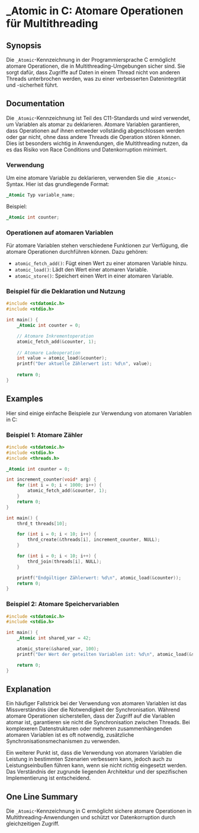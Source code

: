 <!--
Meta Description: # _Atomic in C: Atomare Operationen für Multithreading ## Synopsis Die `_Atomic`-Kennzeichnung in der Programmiersprache C ermöglicht atomare Operatio...
Meta Keywords: die, atomare, int, _atomic, ist
-->

# _Atomic in C: Atomare Operationen für Multithreading

## Synopsis
Die `_Atomic`-Kennzeichnung in der Programmiersprache C ermöglicht atomare Operationen, die in Multithreading-Umgebungen sicher sind. Sie sorgt dafür, dass Zugriffe auf Daten in einem Thread nicht von anderen Threads unterbrochen werden, was zu einer verbesserten Datenintegrität und -sicherheit führt.

## Documentation
Die `_Atomic`-Kennzeichnung ist Teil des C11-Standards und wird verwendet, um Variablen als atomar zu deklarieren. Atomare Variablen garantieren, dass Operationen auf ihnen entweder vollständig abgeschlossen werden oder gar nicht, ohne dass andere Threads die Operation stören können. Dies ist besonders wichtig in Anwendungen, die Multithreading nutzen, da es das Risiko von Race Conditions und Datenkorruption minimiert.

### Verwendung
Um eine atomare Variable zu deklarieren, verwenden Sie die `_Atomic`-Syntax. Hier ist das grundlegende Format:

```c
_Atomic Typ variable_name;
```

Beispiel:
```c
_Atomic int counter;
```

### Operationen auf atomaren Variablen
Für atomare Variablen stehen verschiedene Funktionen zur Verfügung, die atomare Operationen durchführen können. Dazu gehören:
- `atomic_fetch_add()`: Fügt einen Wert zu einer atomaren Variable hinzu.
- `atomic_load()`: Lädt den Wert einer atomaren Variable.
- `atomic_store()`: Speichert einen Wert in einer atomaren Variable.

### Beispiel für die Deklaration und Nutzung
```c
#include <stdatomic.h>
#include <stdio.h>

int main() {
    _Atomic int counter = 0;

    // Atomare Inkrementoperation
    atomic_fetch_add(&counter, 1);
    
    // Atomare Ladeoperation
    int value = atomic_load(&counter);
    printf("Der aktuelle Zählerwert ist: %d\n", value);
    
    return 0;
}
```

## Examples
Hier sind einige einfache Beispiele zur Verwendung von atomaren Variablen in C:

### Beispiel 1: Atomare Zähler
```c
#include <stdatomic.h>
#include <stdio.h>
#include <threads.h>

_Atomic int counter = 0;

int increment_counter(void* arg) {
    for (int i = 0; i < 1000; i++) {
        atomic_fetch_add(&counter, 1);
    }
    return 0;
}

int main() {
    thrd_t threads[10];

    for (int i = 0; i < 10; i++) {
        thrd_create(&threads[i], increment_counter, NULL);
    }

    for (int i = 0; i < 10; i++) {
        thrd_join(threads[i], NULL);
    }

    printf("Endgültiger Zählerwert: %d\n", atomic_load(&counter));
    return 0;
}
```

### Beispiel 2: Atomare Speichervariablen
```c
#include <stdatomic.h>
#include <stdio.h>

int main() {
    _Atomic int shared_var = 42;

    atomic_store(&shared_var, 100);
    printf("Der Wert der geteilten Variablen ist: %d\n", atomic_load(&shared_var));

    return 0;
}
```

## Explanation
Ein häufiger Fallstrick bei der Verwendung von atomaren Variablen ist das Missverständnis über die Notwendigkeit der Synchronisation. Während atomare Operationen sicherstellen, dass der Zugriff auf die Variablen atomar ist, garantieren sie nicht die Synchronisation zwischen Threads. Bei komplexeren Datenstrukturen oder mehreren zusammenhängenden atomaren Variablen ist es oft notwendig, zusätzliche Synchronisationsmechanismen zu verwenden.

Ein weiterer Punkt ist, dass die Verwendung von atomaren Variablen die Leistung in bestimmten Szenarien verbessern kann, jedoch auch zu Leistungseinbußen führen kann, wenn sie nicht richtig eingesetzt werden. Das Verständnis der zugrunde liegenden Architektur und der spezifischen Implementierung ist entscheidend.

## One Line Summary
Die `_Atomic`-Kennzeichnung in C ermöglicht sichere atomare Operationen in Multithreading-Anwendungen und schützt vor Datenkorruption durch gleichzeitigen Zugriff.
